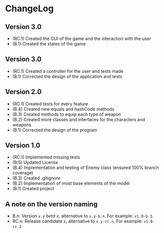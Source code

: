 ChangeLog
=========

Version 3.0
-----------
- (RC.1) Created the GUI of the game and the interaction with the user
- (B.1) Created the states of the game

Version 3.0
-----------
- (RC.1) Created a controller for the user and tests made
- (B.1) Corrected the design of the application and tests

Version 2.0
-----------
- (RC.1) Created tests for every feature
- (B.4) Created new equals and hashCode methods
- (B.3) Created methods to equip each type of weapon
- (B.2) Created more classes and interfaces for the characters and weapons
- (B.1) Corrected the design of the program

Version 1.0
-----------
- (RC.1) Implemented missing tests
- (B.5) Updated License
- (B.4) Implementation and testing of Enemy class (ensured 100% branch coverage)
- (B.3) Created .gitignore
- (B.2) Implementation of most base elements of the model
- (B.1) Created project

A note on the version naming
----------------------------
- B.n: Version ``x.y`` _beta x_, alternative to ``x.y-b.n``.
  For example: ``v1.0-b.3``.
- RC.n: Release candidate x, alternative to ``x.y-rc.n``.
  For example: ``v1.0-rc.2``.